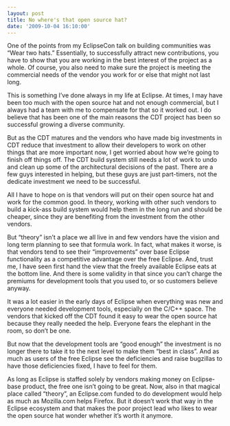 ```yaml
---
layout: post
title: No where's that open source hat?
date: '2009-10-04 16:10:00'
---
```



One of the points from my EclipseCon talk on building communities was “Wear two hats.” Essentially, to successfully attract new contributions, you have to show that you are working in the best interest of the project as a whole. Of course, you also need to make sure the project is meeting the commercial needs of the vendor you work for or else that might not last long.

This is something I’ve done always in my life at Eclipse. At times, I may have been too much with the open source hat and not enough commercial, but I always had a team with me to compensate for that so it worked out. I do believe that has been one of the main reasons the CDT project has been so successful growing a diverse community.

But as the CDT matures and the vendors who have made big investments in CDT reduce that investment to allow their developers to work on other things that are more important now, I get worried about how we’re going to finish off things off. The CDT build system still needs a lot of work to undo and clean up some of the architectural decisions of the past. There are a few guys interested in helping, but these guys are just part-timers, not the dedicate investment we need to be successful.

All I have to hope on is that vendors will put on their open source hat and work for the common good. In theory, working with other such vendors to build a kick-ass build system would help them in the long run and should be cheaper, since they are benefiting from the investment from the other vendors.

But “theory” isn’t a place we all live in and few vendors have the vision and long term planning to see that formula work. In fact, what makes it worse, is that vendors tend to see their “improvements” over base Eclipse functionality as a competitive advantage over the free Eclipse. And, trust me, I have seen first hand the view that the freely available Eclipse eats at the bottom line. And there is some validity in that since you can’t charge the premiums for development tools that you used to, or so customers believe anyway.

It was a lot easier in the early days of Eclipse when everything was new and everyone needed development tools, especially on the C/C++ space. The vendors that kicked off the CDT found it easy to wear the open source hat because they really needed the help. Everyone fears the elephant in the room, so don’t be one.

But now that the development tools are “good enough” the investment is no longer there to take it to the next level to make them “best in class”. And as much as users of the free Eclipse see the deficiencies and raise bugzillas to have those deficiencies fixed, I have to feel for them.

As long as Eclipse is staffed solely by vendors making money on Eclipse-base product, the free one isn’t going to be great. Now, also in that magical place called “theory”, an Eclipse.com funded to do development would help as much as Mozilla.com helps Firefox. But it doesn’t work that way in the Eclipse ecosystem and that makes the poor project lead who likes to wear the open source hat wonder whether it’s worth it anymore.


